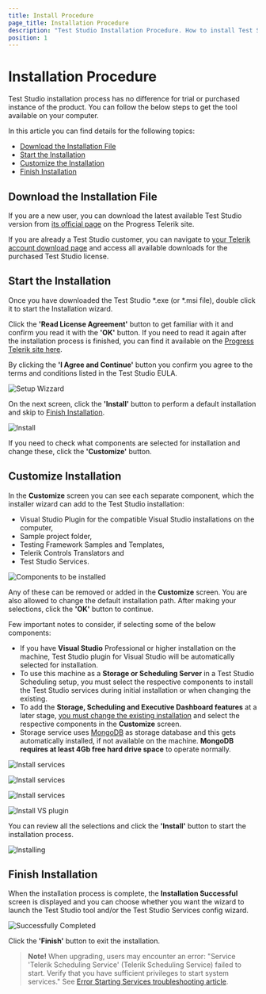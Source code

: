 ```yaml
---
title: Install Procedure
page_title: Installation Procedure
description: "Test Studio Installation Procedure. How to install Test Studio "
position: 1
---
```

# Installation Procedure

Test Studio installation process has no difference for trial or purchased instance of the product. You can follow the below steps to get the tool available on your computer.

In this article you can find details for the following topics:

- [Download the Installation File](#download-the-installation-file)
- [Start the Installation](#start-the-installation)
- [Customize the Installation](#customize-installation)
- [Finish Installation](#finish-installation)

## Download the Installation File

If you are a new user, you can download the latest available Test Studio version from <a href="https://www.telerik.com/teststudio" target="_blank">its official page</a> on the Progress Telerik site.

If you are already a Test Studio customer, you can navigate to <a href="https://www.telerik.com/account/my-downloads" target="_blank">your Telerik account download page</a> and access all available downloads for the purchased Test Studio license.

## Start the Installation

Once you have downloaded the Test Studio *.exe (or *.msi file), double click it to start the Installation wizard.

Click the __'Read License Agreement'__ button to get familiar with it and confirm you read it with the __'OK'__ button. If you need to read it again after the installation process is finished, you can find it available on the <a href="https://www.telerik.com/purchase/license-agreement/teststudio" target="_blank">Progress Telerik site here</a>.

By clicking the __'I Agree and Continue'__ button you confirm you agree to the terms and conditions listed in the Test Studio EULA.

![Setup Wizzard](/img/general-information/installation/install-procedure/fig1.png)

On the next screen, click  the __'Install'__ button to perform a default installation and skip to <a href="#finish-installation">Finish Installation</a>.

![Install](/img/general-information/installation/install-procedure/fig2.png)

If you need to check what components are selected for installation and change these, click the __'Customize'__ button.

## Customize Installation

In the __Customize__ screen you can see each separate component, which the installer wizard can add to the Test Studio installation:

- Visual Studio Plugin for the compatible Visual Studio installations on the computer, 
- Sample project folder,
- Testing Framework Samples and Templates,
- Telerik Controls Translators and
- Test Studio Services.

![Components to be installed](/img/general-information/installation/install-procedure/fig3-listOfComponents.png)

Any of these can be removed or added in the __Customize__ screen. You are also allowed to change the default installation path. After making your selections, click the __'OK'__ button to continue.

Few important notes to consider, if selecting some of the below components:

- If you have __Visual Studio__ Professional or higher installation on the machine, Test Studio plugin for Visual Studio will be automatically selected for installation.
- To use this machine as a __Storage or Scheduling Server__ in a Test Studio Scheduling setup, you must select the respective components to install the Test Studio services during initial installation or when changing the existing.
- To add the __Storage, Scheduling and Executive Dashboard features__ at a later stage, <a href="/getting-started/installation/add-services" target="_blank">you must change the existing installation</a> and select the respective components in the __Customize__ screen.
- Storage service uses <a href="https://www.mongodb.com" target="_blank">MongoDB</a> as storage database and this gets automatically installed, if not available on the machine. __MongoDB requires at least 4Gb free hard drive space__ to operate normally.

![Install services](/img/general-information/installation/install-procedure/fig3.png)

![Install services](/img/general-information/installation/install-procedure/fig4.png)

![Install services](/img/general-information/installation/install-procedure/fig5.png)

![Install VS plugin](/img/general-information/installation/install-procedure/fig6.png)

You can review all the selections and click the __'Install'__ button to start the installation process.

![Installing](/img/general-information/installation/install-procedure/fig8.png)

## Finish Installation

When the installation process is complete, the __Installation Successful__  screen is displayed and you can choose whether you want the wizard to launch the Test Studio tool and/or the Test Studio Services config wizard. 

![Successfully Completed](/img/general-information/installation/install-procedure/fig9.png)

Click the __'Finish'__ button to exit the installation.

> __Note!__ When upgrading, users may encounter an error: "Service 'Telerik Scheduling Service' (Telerik Scheduling Service) failed to start. Verify that you have sufficient privileges to start system services." See <a href="/troubleshooting-guide/installation-problems-tg/error-starting-services" target="_blank">Error Starting Services troubleshooting article</a>.
